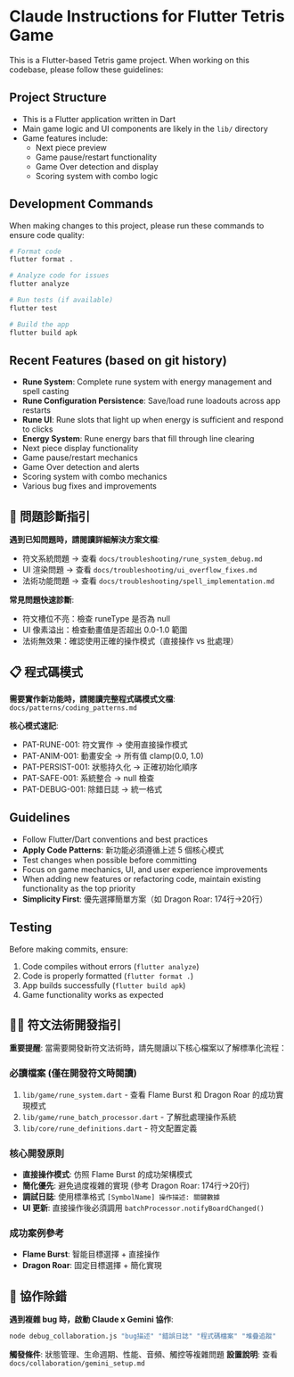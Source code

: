 # Claude Instructions for Flutter Tetris Game

This is a Flutter-based Tetris game project. When working on this codebase, please follow these guidelines:

## Project Structure
- This is a Flutter application written in Dart
- Main game logic and UI components are likely in the `lib/` directory
- Game features include:
  - Next piece preview
  - Game pause/restart functionality
  - Game Over detection and display
  - Scoring system with combo logic

## Development Commands
When making changes to this project, please run these commands to ensure code quality:

```bash
# Format code
flutter format .

# Analyze code for issues
flutter analyze

# Run tests (if available)
flutter test

# Build the app
flutter build apk
```

## Recent Features (based on git history)
- **Rune System**: Complete rune system with energy management and spell casting
- **Rune Configuration Persistence**: Save/load rune loadouts across app restarts
- **Rune UI**: Rune slots that light up when energy is sufficient and respond to clicks
- **Energy System**: Rune energy bars that fill through line clearing
- Next piece display functionality
- Game pause/restart mechanics
- Game Over detection and alerts
- Scoring system with combo mechanics
- Various bug fixes and improvements

## 🐛 問題診斷指引

**遇到已知問題時，請閱讀詳細解決方案文檔**:
- 符文系統問題 → 查看 `docs/troubleshooting/rune_system_debug.md`
- UI 渲染問題 → 查看 `docs/troubleshooting/ui_overflow_fixes.md`  
- 法術功能問題 → 查看 `docs/troubleshooting/spell_implementation.md`

**常見問題快速診斷**:
- 符文槽位不亮：檢查 runeType 是否為 null
- UI 像素溢出：檢查動畫值是否超出 0.0-1.0 範圍
- 法術無效果：確認使用正確的操作模式（直接操作 vs 批處理）

## 📋 程式碼模式

**需要實作新功能時，請閱讀完整程式碼模式文檔**: `docs/patterns/coding_patterns.md`

**核心模式速記**:
- PAT-RUNE-001: 符文實作 → 使用直接操作模式
- PAT-ANIM-001: 動畫安全 → 所有值 clamp(0.0, 1.0) 
- PAT-PERSIST-001: 狀態持久化 → 正確初始化順序
- PAT-SAFE-001: 系統整合 → null 檢查
- PAT-DEBUG-001: 除錯日誌 → 統一格式

## Guidelines
- Follow Flutter/Dart conventions and best practices
- **Apply Code Patterns**: 新功能必須遵循上述 5 個核心模式
- Test changes when possible before committing
- Focus on game mechanics, UI, and user experience improvements  
- When adding new features or refactoring code, maintain existing functionality as the top priority
- **Simplicity First**: 優先選擇簡單方案（如 Dragon Roar: 174行→20行）

## Testing
Before making commits, ensure:
1. Code compiles without errors (`flutter analyze`)
2. Code is properly formatted (`flutter format .`)
3. App builds successfully (`flutter build apk`)
4. Game functionality works as expected

## 🧙‍♂️ 符文法術開發指引

**重要提醒**: 當需要開發新符文法術時，請先閱讀以下核心檔案以了解標準化流程：

### 必讀檔案 (僅在開發符文時閱讀)
1. `lib/game/rune_system.dart` - 查看 Flame Burst 和 Dragon Roar 的成功實現模式
2. `lib/game/rune_batch_processor.dart` - 了解批處理操作系統
3. `lib/core/rune_definitions.dart` - 符文配置定義

### 核心開發原則
- **直接操作模式**: 仿照 Flame Burst 的成功架構模式
- **簡化優先**: 避免過度複雜的實現 (參考 Dragon Roar: 174行→20行)
- **調試日誌**: 使用標準格式 `[SymbolName] 操作描述: 關鍵數據`
- **UI 更新**: 直接操作後必須調用 `batchProcessor.notifyBoardChanged()`

### 成功案例參考
- **Flame Burst**: 智能目標選擇 + 直接操作
- **Dragon Roar**: 固定目標選擇 + 簡化實現

## 🤝 協作除錯

**遇到複雜 bug 時，啟動 Claude x Gemini 協作**:

```bash
node debug_collaboration.js "bug描述" "錯誤日誌" "程式碼檔案" "堆疊追蹤"
```

**觸發條件**: 狀態管理、生命週期、性能、音頻、觸控等複雜問題
**設置說明**: 查看 `docs/collaboration/gemini_setup.md`